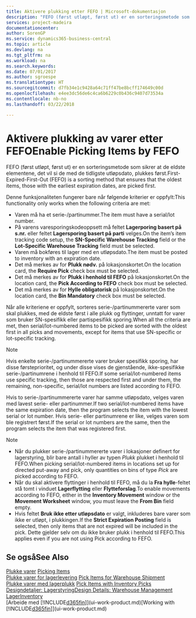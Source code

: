 ```yaml
---
title: Aktivere plukking etter FEFO | Microsoft-dokumentasjon
description: "FEFO (først utløpt, først ut) er en sorteringsmetode som sikrer at de eldste elementene, det vil si de med de tidligste utløpsdato, plukkes først."
services: project-madeira
documentationcenter: 
author: SorenGP
ms.service: dynamics365-business-central
ms.topic: article
ms.devlang: na
ms.tgt_pltfrm: na
ms.workload: na
ms.search.keywords: 
ms.date: 07/01/2017
ms.author: sgroespe
ms.translationtype: HT
ms.sourcegitcommit: d7fb34e1c9428a64c71ff47be8bcff174649c00d
ms.openlocfilehash: e4ee3dc56de6c4ca6b6229c0b436c9407d73534a
ms.contentlocale: nb-no
ms.lasthandoff: 03/22/2018

---
```

# <a name="enable-picking-items-by-fefo"></a><span data-ttu-id="cd229-103">Aktivere plukking av varer etter FEFO</span><span class="sxs-lookup"><span data-stu-id="cd229-103">Enable Picking Items by FEFO</span></span>
<span data-ttu-id="cd229-104">FEFO (først utløpt, først ut) er en sorteringsmetode som sikrer at de eldste elementene, det vil si de med de tidligste utløpsdato, plukkes først.</span><span class="sxs-lookup"><span data-stu-id="cd229-104">First-Expired-First-Out (FEFO) is a sorting method that ensures that the oldest items, those with the earliest expiration dates, are picked first.</span></span>  

 <span data-ttu-id="cd229-105">Denne funksjonaliteten fungerer bare når følgende kriterier er oppfylt:</span><span class="sxs-lookup"><span data-stu-id="cd229-105">This functionality only works when the following criteria are met:</span></span>  

-   <span data-ttu-id="cd229-106">Varen må ha et serie-/partinummer.</span><span class="sxs-lookup"><span data-stu-id="cd229-106">The item must have a serial/lot number.</span></span>  
-   <span data-ttu-id="cd229-107">På varens varesporingskodeoppsett må feltet **Lagerporing basert på s.nr.** eller feltet **Lagersporing basert på parti** velges.</span><span class="sxs-lookup"><span data-stu-id="cd229-107">On the item’s item tracking code setup, the **SN-Specific Warehouse Tracking** field or the **Lot-Specific Warehouse Tracking** field must be selected.</span></span>  
-   <span data-ttu-id="cd229-108">Varen må bokføres til lager med en utløpsdato.</span><span class="sxs-lookup"><span data-stu-id="cd229-108">The item must be posted to inventory with an expiration date.</span></span>  
-   <span data-ttu-id="cd229-109">Det må merkes av for **Plukk nødv.** på lokasjonskortet.</span><span class="sxs-lookup"><span data-stu-id="cd229-109">On the location card, the **Require Pick** check box must be selected.</span></span>  
-   <span data-ttu-id="cd229-110">Det må merkes av for **Plukk i henhold til FEFO** på lokasjonskortet.</span><span class="sxs-lookup"><span data-stu-id="cd229-110">On the location card, the **Pick According to FEFO** check box must be selected.</span></span>  
-   <span data-ttu-id="cd229-111">Det må merkes av for **Hylle obligatorisk** på lokasjonskortet.</span><span class="sxs-lookup"><span data-stu-id="cd229-111">On the location card, the **Bin Mandatory** check box must be selected.</span></span>  

 <span data-ttu-id="cd229-112">Når alle kriteriene er oppfylt, sorteres serie-/partinummererte varer som skal plukkes, med de eldste først i alle plukk og flyttinger, unntatt for varer som bruker SN-spesifikk eller partispesifikk sporing.</span><span class="sxs-lookup"><span data-stu-id="cd229-112">When all the criteria are met, then serial/lot-numbered items to be picked are sorted with the oldest first in all picks and movements, except for items that use SN-specific or lot-specific tracking.</span></span>  

> [!NOTE]  
>  <span data-ttu-id="cd229-113">Hvis enkelte serie-/partinummererte varer bruker spesifikk sporing, har disse førsteprioritet, og under disse vises de gjenstående, ikke-spesifikke serie-/partinumrene i henhold til FEFO.</span><span class="sxs-lookup"><span data-stu-id="cd229-113">If some serial/lot-numbered items use specific tracking, then those are respected first and under them, the remaining, non-specific, serial/lot numbers are listed according to FEFO.</span></span>  

 <span data-ttu-id="cd229-114">Hvis to serie-/partinummererte varer har samme utløpsdato, velges varen med lavest serie- eller partinummer.</span><span class="sxs-lookup"><span data-stu-id="cd229-114">If two serial/lot-numbered items have the same expiration date, then the program selects the item with the lowest serial or lot number.</span></span> <span data-ttu-id="cd229-115">Hvis serie- eller partinumrene er like, velges varen som ble registrert først.</span><span class="sxs-lookup"><span data-stu-id="cd229-115">If the serial or lot numbers are the same, then the program selects the item that was registered first.</span></span>  

> [!NOTE]  
>  -   <span data-ttu-id="cd229-116">Når du plukker serie-/partinummererte varer i lokasjoner definert for lagerstyring, blir bare antall i hyller av typen *Plukk* plukket i henhold til FEFO.</span><span class="sxs-lookup"><span data-stu-id="cd229-116">When picking serial/lot-numbered items in locations set up for directed put-away and pick, only quantities on bins of type *Pick* are picked according to FEFO.</span></span>  
> -   <span data-ttu-id="cd229-117">Når du skal aktivere flyttinger i henhold til FEFO, må du la **Fra hylle**-feltet stå tomt i vinduet **Lagerflytting** eller **Flytteforslag**.</span><span class="sxs-lookup"><span data-stu-id="cd229-117">To enable movements according to FEFO, either in the **Inventory Movement** window or the **Movement Worksheet** window, you must leave the **From Bin** field empty.</span></span>  
> -   <span data-ttu-id="cd229-118">Hvis feltet **Bruk ikke etter utløpsdato** er valgt, inkluderes bare varer som ikke er utløpt, i plukkingen.</span><span class="sxs-lookup"><span data-stu-id="cd229-118">If the **Strict Expiration Posting** field is selected, then only items that are not expired will be included in the pick.</span></span> <span data-ttu-id="cd229-119">Dette gjelder selv om du ikke bruker plukk i henhold til FEFO.</span><span class="sxs-lookup"><span data-stu-id="cd229-119">This applies even if you are not using Pick according to FEFO.</span></span>  

## <a name="see-also"></a><span data-ttu-id="cd229-120">Se også</span><span class="sxs-lookup"><span data-stu-id="cd229-120">See Also</span></span>  
<span data-ttu-id="cd229-121">[Plukke varer](warehouse-pick-items.md) </span><span class="sxs-lookup"><span data-stu-id="cd229-121">[Picking Items](warehouse-pick-items.md) </span></span>  
<span data-ttu-id="cd229-122">[Plukke varer for lagerlevering](warehouse-how-to-pick-items-for-warehouse-shipment.md) </span><span class="sxs-lookup"><span data-stu-id="cd229-122">[Pick Items for Warehouse Shipment](warehouse-how-to-pick-items-for-warehouse-shipment.md) </span></span>  
<span data-ttu-id="cd229-123">[Plukke varer med lagerplukk](warehouse-how-to-pick-items-with-inventory-picks.md) </span><span class="sxs-lookup"><span data-stu-id="cd229-123">[Pick Items with Inventory Picks](warehouse-how-to-pick-items-with-inventory-picks.md) </span></span>  
[<span data-ttu-id="cd229-124">Designdetaljer: Lagerstyring</span><span class="sxs-lookup"><span data-stu-id="cd229-124">Design Details: Warehouse Management</span></span>](design-details-warehouse-management.md)  
[<span data-ttu-id="cd229-125">Lager</span><span class="sxs-lookup"><span data-stu-id="cd229-125">Inventory</span></span>](inventory-manage-inventory.md)  
<span data-ttu-id="cd229-126">[Arbeide med [!INCLUDE[d365fin](includes/d365fin_md.md)]](ui-work-product.md)</span><span class="sxs-lookup"><span data-stu-id="cd229-126">[Working with [!INCLUDE[d365fin](includes/d365fin_md.md)]](ui-work-product.md)</span></span>

